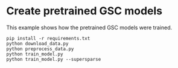 # Create pretrained GSC models

This example shows how the pretrained GSC models were trained.

```
pip install -r requirements.txt
python download_data.py
python preprocess_data.py
python train_model.py
python train_model.py --supersparse
```
